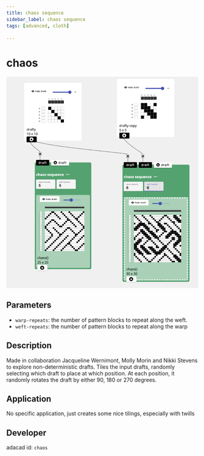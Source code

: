 ```yaml
---
title: chaos sequence
sidebar_label: chaos sequence
tags: [advanced, cloth]

---
```

# chaos
![file](./img/chaos.png)
## Parameters
- `warp-repeats`: the number of pattern blocks to repeat along the weft. 
- `weft-repeats`: the number of pattern blocks to repeat  along the warp

## Description
Made in collaboration Jacqueline Wernimont, Molly Morin and Nikki Stevens to explore non-deterministic drafts. Tiles the input drafts, randomly selecting which draft to place at which position. At each position, it randomly rotates the draft by either 90, 180 or 270 degrees. 


## Application
No specific application, just creates some nice tilings, especially with twills

## Developer
adacad id: `chaos`
